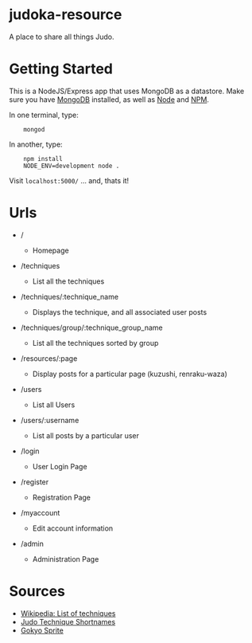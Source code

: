 judoka-resource
===============

A place to share all things Judo.

# Getting Started
This is a NodeJS/Express app that uses MongoDB as a datastore.
Make sure you have [MongoDB](http://www.mongodb.org/downloads) installed, as well as
 [Node](http://nodejs.org/download/) and [NPM](https://github.com/npm/npm#fancy-install-unix).

In one terminal, type:
```
    mongod
```

In another, type:
```
    npm install
    NODE_ENV=development node .
```

Visit `localhost:5000/` ... and, thats it!


# Urls
* /
    * Homepage
* /techniques
    * List all the techniques
* /techniques/:technique_name
    * Displays the technique, and all associated user posts
* /techniques/group/:technique_group_name
    * List all the techniques sorted by group
* /resources/:page
    * Display posts for a particular page (kuzushi, renraku-waza)
* /users
    * List all Users
* /users/:username
    * List all posts by a particular user

* /login
    * User Login Page
* /register
    * Registration Page
* /myaccount
    * Edit account information
* /admin
    * Administration Page



# Sources
* [Wikipedia: List of techniques](http://en.wikipedia.org/wiki/List_of_Kodokan_judo_techniques)
* [Judo Technique Shortnames](http://judoinfo.com/)
* [Gokyo Sprite](http://en.wikipedia.org/wiki/File:Gokyo-no-waza.jpg)
